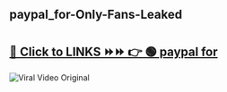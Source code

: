 
 ## paypal_for-Only-Fans-Leaked

# <h2><a href="https://clipsfans.com/paypal_for&ref=git">🔗 Click to LINKS ⏩⏩ 👉 🟢 paypal for </a></h2>

<a href="https://clipsfans.com/paypal_for&ref=git" rel="nofollow" data-target="animated-image.originalLink"><img src="https://i.ibb.co.com/xMMVF88/686577567.gif" alt="Viral Video Original" style="max-width: 100%; display: inline-block;" data-target="animated-image.originalImage"></a>
